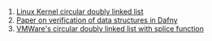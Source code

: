 1. [Linux Kernel circular doubly linked list](https://github.com/Amanieu/intrusive-rs/blob/master/src/linked_list.rs)
2. [Paper on verification of data structures in Dafny](https://leino.science/papers/krml190.pdf)
3. [VMWare's circular doubly linked list with splice function](https://github.com/vmware-labs/verified-betrfs/blob/d13ee563391daf84ff03db9a6b1986b4c072b0b3/examples/circular_list.dfy#L47)